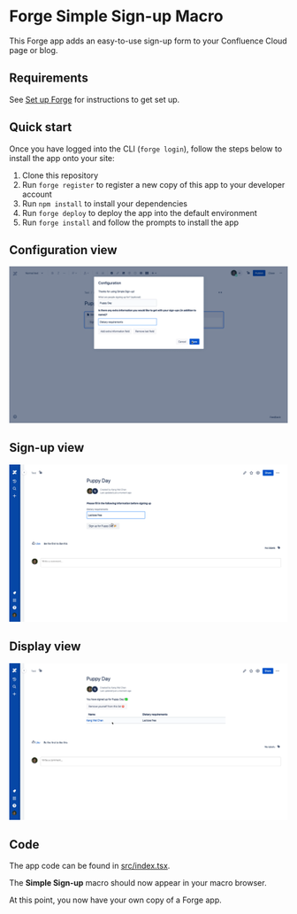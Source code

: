 # Forge Simple Sign-up Macro

This Forge app adds an easy-to-use sign-up form to your Confluence Cloud page or blog.

## Requirements

See [Set up Forge](https://developer.atlassian.com/platform/forge/set-up-forge/) for instructions to get set up.

## Quick start

Once you have logged into the CLI (`forge login`), follow the steps below to install the app onto your site:

1. Clone this repository
2. Run `forge register` to register a new copy of this app to your developer account
3. Run `npm install` to install your dependencies
4. Run `forge deploy` to deploy the app into the default environment
5. Run `forge install` and follow the prompts to install the app

## Configuration view

![Simple Sign-up Config](assets/config.png)

## Sign-up view

![Simple Sign-up](assets/signup.png)

## Display view

![Simple Sign-up Display](assets/display.png)

## Code

The app code can be found in [src/index.tsx](./src/index.tsx).

The **Simple Sign-up** macro should now appear in your macro browser.

At this point, you now have your own copy of a Forge app.

